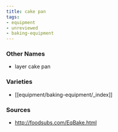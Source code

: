```yaml
---
title: cake pan
tags:
- equipment
- unreviewed
- baking-equipment
---
```


### Other Names
* layer cake pan

### Varieties
* [[equipment/baking-equipment/_index]]

### Sources
* http://foodsubs.com/EqBake.html
